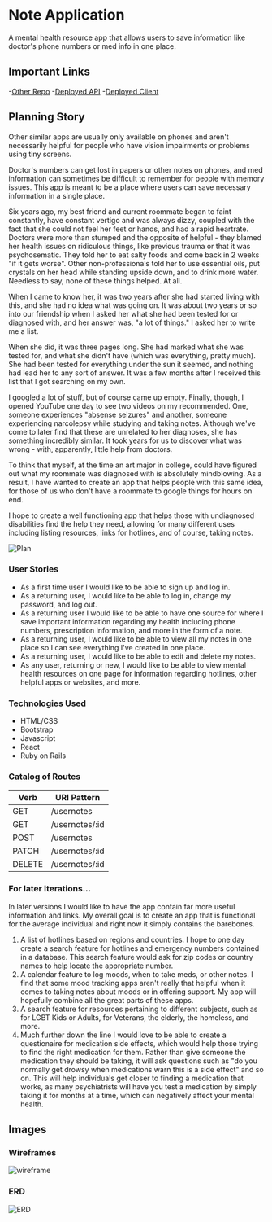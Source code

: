 # Note Application
A mental health resource app that allows users to save information like doctor's phone numbers or med info in one place.

## Important Links
-[Other Repo](https://github.com/rickwilcoxen/note-api)
-[Deployed API](https://rocky-basin-34781.herokuapp.com/)
-[Deployed Client](https://rickwilcoxen.github.io/note-client/)

## Planning Story
Other similar apps are usually only available on phones and aren't necessarily helpful for people who have vision impairments or problems using tiny screens.

Doctor's numbers can get lost in papers or other notes on phones, and med information can sometimes be difficult to remember for people with memory issues. This app is meant to be a place where users can save necessary information in a single place.

Six years ago, my best friend and current roommate began to faint constantly, have constant vertigo and was always dizzy, coupled with the fact that she could not feel her feet or hands, and had a rapid heartrate. Doctors were more than stumped and the opposite of helpful - they blamed her health issues on ridiculous things, like previous trauma or that it was psychosematic. They told her to eat salty foods and come back in 2 weeks "if it gets worse". Other non-professionals told her to use essential oils, put crystals on her head while standing upside down, and to drink more water. Needless to say, none of these things helped. At all.

When I came to know her, it was two years after she had started living with this, and she had no idea what was going on. It was about two years or so into our friendship when I asked her what she had been tested for or diagnosed with, and her answer was, "a lot of things." I asked her to write me a list.

When she did, it was three pages long. She had marked what she was tested for, and what she didn't have (which was everything, pretty much). She had been tested for everything under the sun it seemed, and nothing had lead her to any sort of answer. It was a few months after I received this list that I got searching on my own.

I googled a lot of stuff, but of course came up empty. Finally, though, I opened YouTube one day to see two videos on my recommended. One, someone experiences "absense seizures" and another, someone experiencing narcolepsy while studying and taking notes. Although we've come to later find that these are unrelated to her diagnoses, she has something incredibly similar. It took years for us to discover what was wrong - with, apparently, little help from doctors.

To think that myself, at the time an art major in college, could have figured out what my roommate was diagnosed with is absolutely mindblowing. As a result, I have wanted to create an app that helps people with this same idea, for those of us who don't have a roommate to google things for hours on end.

I hope to create a well functioning app that helps those with undiagnosed disabilities find the help they need, allowing for many different uses including listing resources, links for hotlines, and of course, taking notes.

![Plan](https://i.imgur.com/X2U8e3i.png)

### User Stories

- As a first time user I would like to be able to sign up and log in.
- As a returning user, I would like to be able to log in, change my password, and log out.
- As a returning user I would like to be able to have one source for where I save important information regarding my health including phone numbers, prescription information, and more in the form of a note.
- As a returning user, I would like to be able to view all my notes in one place so I can see everything I've created in one place.
- As a returning user, I would like to be able to edit and delete my notes.
- As any user, returning or new, I would like to be able to view mental health resources on one page for information regarding hotlines, other helpful apps or websites, and more.

### Technologies Used

- HTML/CSS
- Bootstrap
- Javascript
- React
- Ruby on Rails

### Catalog of Routes
Verb         |	URI Pattern
------------ | -------------
GET | /usernotes
GET | /usernotes/:id
POST | /usernotes
PATCH | /usernotes/:id
DELETE | /usernotes/:id

### For later Iterations...
In later versions I would like to have the app contain far more useful information and links. My overall goal is to create an app that is functional for the average individual and right now it simply contains the barebones.

1. A list of hotlines based on regions and countries. I hope to one day create a search feature for hotlines and emergency numbers contained in a database. This search feature would ask for zip codes or country names to help locate the appropriate number.
2. A calendar feature to log moods, when to take meds, or other notes. I find that some mood tracking apps aren't really that helpful when it comes to taking notes about moods or in offering support. My app will hopefully combine all the great parts of these apps.
3. A search feature for resources pertaining to different subjects, such as for LGBT Kids or Adults, for Veterans, the elderly, the homeless, and more.
4. Much further down the line I would love to be able to create a questionaire for medication side effects, which would help those trying to find the right medication for them. Rather than give someone the medication they should be taking, it will ask questions such as "do you normally get drowsy when medications warn this is a side effect" and so on. This will help individuals get closer to finding a medication that works, as many psychiatrists will have you test a medication by simply taking it for months at a time, which can negatively affect your mental health.


## Images

### Wireframes
![wireframe](https://i.imgur.com/VmyaJoF.png)

### ERD
![ERD](https://i.imgur.com/Px3X7JG.png)
